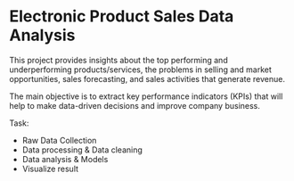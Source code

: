 # Electronic Product Sales Data Analysis

This project provides insights about the top performing and underperforming products/services, the problems in selling and market opportunities, sales forecasting, and sales activities that generate revenue.


The main objective is to extract key performance indicators (KPIs) that will help to make data-driven decisions and improve company business. 

Task: 
- Raw Data Collection
- Data processing & Data cleaning
- Data analysis & Models
- Visualize result 

